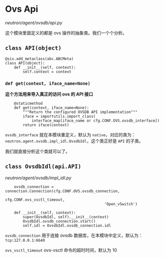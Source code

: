 # Ovs Api

*neutron/agent/ovsdb/api.py*

这个模块里面定义的都是 ovs 操作的抽象类。我们一个个分析。

## `class API(object)`

```
@six.add_metaclass(abc.ABCMeta)
class API(object):
    def __init__(self, context):
        self.context = context
```

### `def get(context, iface_name=None)`

**这个方法用来导入真正的访问 ovs 的 API 接口**

```
    @staticmethod
    def get(context, iface_name=None):
        """Return the configured OVSDB API implementation"""
        iface = importutils.import_class(
            interface_map[iface_name or cfg.CONF.OVS.ovsdb_interface])
        return iface(context)
```

`ovsdb_interface` 就在本模块重定义，默认为 `native`，对应的类为：`neutron.agent.ovsdb.impl_idl.OvsdbIdl`，这个类正好是 `API` 的子类。

我们就直接分析这个类就可以了。

## `class OvsdbIdl(api.API)`

*neutron/agent/ovsdb/impl_idl.py*

```
    ovsdb_connection = connection.Connection(cfg.CONF.OVS.ovsdb_connection,
                                             cfg.CONF.ovs_vsctl_timeout,
                                             'Open_vSwitch')

    def __init__(self, context):
        super(OvsdbIdl, self).__init__(context)
        OvsdbIdl.ovsdb_connection.start()
        self.idl = OvsdbIdl.ovsdb_connection.idl
```

`ovsdb_connection` 用于连接 ovsdb 数据库，在本模块中定义，默认为：`tcp:127.0.0.1:6640`

`ovs_vsctl_timeout` ovs-vsctl 命令的超时时间，默认为 10





























